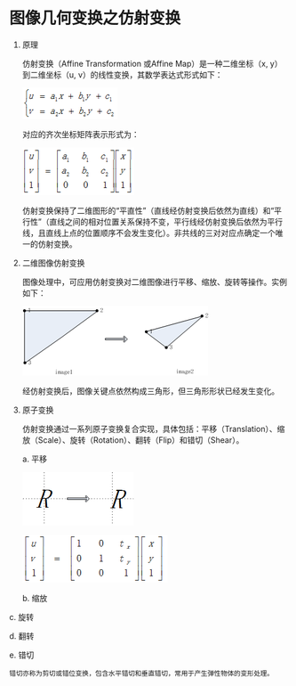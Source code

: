 # 图像几何变换之仿射变换

1. 原理

   仿射变换（Affine Transformation 或Affine Map）是一种二维坐标（x, y）到二维坐标（u, v）的线性变换，其数学表达式形式如下：

   ![](/assets/cv002_001.png)

   对应的齐次坐标矩阵表示形式为：

   ![](/assets/cv002_002.png)

   仿射变换保持了二维图形的“平直性”（直线经仿射变换后依然为直线）和“平行性”（直线之间的相对位置关系保持不变，平行线经仿射变换后依然为平行线，且直线上点的位置顺序不会发生变化）。非共线的三对对应点确定一个唯一的仿射变换。

2. 二维图像仿射变换

   图像处理中，可应用仿射变换对二维图像进行平移、缩放、旋转等操作。实例如下：

   ![](/assets/cv002_003.png)

   经仿射变换后，图像关键点依然构成三角形，但三角形形状已经发生变化。

3. 原子变换

   仿射变换通过一系列原子变换复合实现，具体包括：平移（Translation）、缩放（Scale）、旋转（Rotation）、翻转（Flip）和错切（Shear）。

   a. 平移

   ![](/assets/cv002_004.png)

   ![](/assets/cv002_005.png)

   b. 缩放

c. 旋转

d. 翻转

e. 错切

```
错切亦称为剪切或错位变换，包含水平错切和垂直错切，常用于产生弹性物体的变形处理。
```



